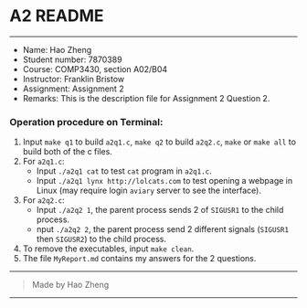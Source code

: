 # A2 README
---

- Name: Hao Zheng
- Student number: 7870389
- Course: COMP3430, section A02/B04
- Instructor: Franklin Bristow
- Assignment: Assignment 2
- Remarks: This is the description file for Assignment 2 Question 2.

### Operation procedure on Terminal:

1. Input `make q1` to build `a2q1.c`, `make q2` to build `a2q2.c`, `make` or `make all` to build both of the c files.
2. For `a2q1.c`:
	- Input `./a2q1 cat` to test `cat` program in `a2q1.c`.
	- Input `./a2q1 lynx http://lolcats.com` to test opening a webpage in Linux (may require login `aviary` server to see the interface).
3. For `a2q2.c`:
	- Input `./a2q2 1`, the parent process sends 2 of `SIGUSR1` to the child process.
	- nput `./a2q2 2`, the parent process send 2 different signals (`SIGUSR1` then `SIGUSR2`) to the child process.
4. To remove the executables, input `make clean`.
5. The file `MyReport.md` contains my answers for the 2 questions.

---
> Made by Hao Zheng
---

